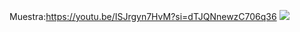 Muestra:https://youtu.be/ISJrgyn7HvM?si=dTJQNnewzC706q36
[![](https://markdown-videos.deta.dev/youtube/ISJrgyn7HvM)](https://www.youtube.com/watch?v=ISJrgyn7HvM)

